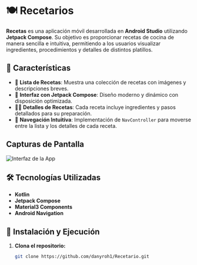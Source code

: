 # 🍽️ Recetarios 

**Recetas** es una aplicación móvil desarrollada en **Android Studio** utilizando **Jetpack Compose**. Su objetivo es proporcionar recetas de cocina de manera sencilla e intuitiva, permitiendo a los usuarios visualizar ingredientes, procedimientos y detalles de distintos platillos.

## 📌 Características  

- 📜 **Lista de Recetas**: Muestra una colección de recetas con imágenes y descripciones breves.  
- 📸 **Interfaz con Jetpack Compose**: Diseño moderno y dinámico con disposición optimizada.  
- 🧑‍🍳 **Detalles de Recetas**: Cada receta incluye ingredientes y pasos detallados para su preparación.  
- 📱 **Navegación Intuitiva**: Implementación de `NavController` para moverse entre la lista y los detalles de cada receta.  

## Capturas de Pantalla

![Interfaz de la App](Recetario.png)

## 🛠️ Tecnologías Utilizadas  

- **Kotlin**  
- **Jetpack Compose**  
- **Material3 Components**  
- **Android Navigation**  

## 🚀 Instalación y Ejecución  

1. **Clona el repositorio:**  
   ```sh
   git clone https://github.com/danyroh1/Recetario.git

